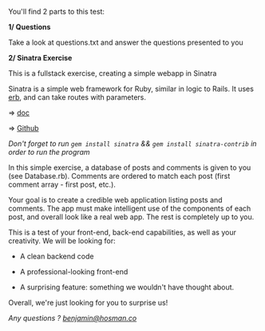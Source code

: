 You'll find 2 parts to this test:

**1/ Questions**

Take a look at questions.txt and answer the questions presented to you

**2/ Sinatra Exercise**

This is a fullstack exercise, creating a simple webapp in Sinatra

Sinatra is a simple web framework for Ruby, similar in logic to Rails. It uses [erb](http://www.stuartellis.eu/articles/erb/), and can take routes with parameters.

=> [doc](http://www.sinatrarb.com/)

=> [Github](https://github.com/sinatra/sinatra)

*Don't forget to run ```gem install sinatra``` && ```gem install sinatra-contrib``` in order to run the program*

In this simple exercise, a database of posts and comments is given to you (see Database.rb). Comments are ordered to match each post (first comment array - first post, etc.).

Your goal is to create a credible web application listing posts and comments. The app must make intelligent use of the components of each post, and overall look like a real web app. The rest is completely up to you.

This is a test of your front-end, back-end capabilities, as well as your creativity. We will be looking for:

- A clean backend code

- A professional-looking front-end

- A surprising feature: something we wouldn't have thought about.

Overall, we're just looking for you to surprise us!

*Any questions ? [benjamin@hosman.co](mailto:benjamin@hosman.co)*
